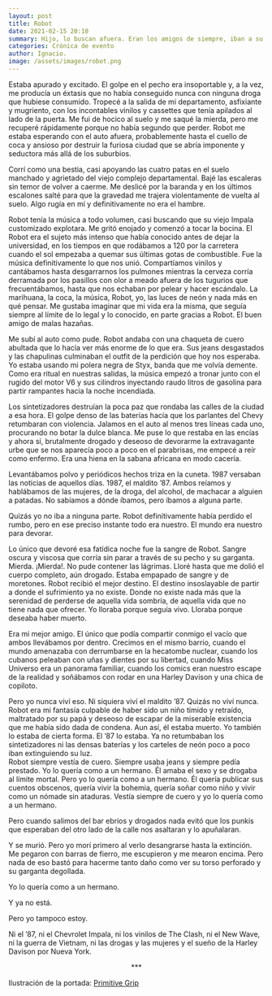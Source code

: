 ```yaml
---
layout: post
title: Robot
date: 2021-02-15 20:10
summary: Hijo, lo buscan afuera. Eran los amigos de siempre, iban a su sábado de iglesia, momento en que se compartía con la juventud parroquial y donde se aprovechaba de conocer a las chicas del barrio ampliado. Una ocasión imperdible que seguramente querían compartir conmigo ese día.
categories: Crónica de evento
author: Ignacio.
image: /assets/images/robot.png
---
```


Estaba apurado y excitado. El golpe en el pecho era insoportable y, a la vez, me producía un  éxtasis que no había conseguido nunca con ninguna droga que hubiese consumido. Tropecé a la  salida de mi departamento, asfixiante y mugriento, con los incontables vinilos y cassettes que  tenía apilados al lado de la puerta. Me fui de hocico al suelo y me saqué la mierda, pero me  recuperé rápidamente porque no había segundo que perder. Robot me estaba esperando con el  auto afuera, probablemente hasta el cuello de coca y ansioso por destruir la furiosa ciudad que se  abría imponente y seductora más allá de los suburbios.  

Corrí como una bestia, casi apoyando las cuatro patas en el suelo manchado y agrietado del viejo complejo departamental. Bajé las escaleras sin temor de volver a caerme. Me deslicé por la  baranda y en los últimos escalones salté para que la gravedad me trajera violentamente de vuelta  al suelo. Algo rugía en mí y definitivamente no era el hambre.  

Robot tenía la música a todo volumen, casi buscando que su viejo Impala customizado explotara.  Me gritó enojado y comenzó a tocar la bocina. El Robot era el sujeto más intenso que había  conocido antes de dejar la universidad, en los tiempos en que rodábamos a 120 por la carretera  cuando el sol empezaba a quemar sus últimas gotas de combustible. Fue la música  definitivamente lo que nos unió. Compartíamos vinilos y cantábamos hasta desgarrarnos los  pulmones mientras la cerveza corría derramada por los pasillos con olor a meado afuera de los  tugurios que frecuentábamos, hasta que nos echaban por pelear y hacer escándalo. La marihuana,  la coca, la música, Robot, yo, las luces de neón y nada más en qué pensar. Me gustaba imaginar que mi vida era la misma, que seguía siempre al límite de lo legal y lo conocido, en parte gracias a  Robot. El buen amigo de malas hazañas.  

Me subí al auto como pude. Robot andaba con una chaqueta de cuero abultada que lo hacía ver  más enorme de lo que era. Sus jeans desgastados y las chapulinas culminaban el outfit de la  perdición que hoy nos esperaba. Yo estaba usando mi polera negra de Styx, banda que me volvía  demente. Como era ritual en nuestras salidas, la música empezó a tronar junto con el rugido del  motor V6 y sus cilindros inyectando raudo litros de gasolina para partir rampantes hacia la noche incendiada.  

Los sintetizadores destruían la poca paz que rondaba las calles de la ciudad a esa hora. El golpe  denso de las baterías hacía que los parlantes del Chevy retumbaran con violencia. Jalamos en el  auto al menos tres líneas cada uno, procurando no botar la dulce blanca. Me puse lo que restaba  en las encías y ahora sí, brutalmente drogado y deseoso de devorarme la extravagante urbe que se nos aparecía poco a poco en el parabrisas, me empecé a reír como enfermo. Era una hiena en la sabana africana en modo cacería.

Levantábamos polvo y periódicos hechos triza en la cuneta. 1987 versaban las noticias de aquellos  días. 1987, el maldito ’87. Ambos reíamos y hablábamos de las mujeres, de la droga, del alcohol,  de machacar a alguien a patadas. No sabíamos a dónde íbamos, pero íbamos a alguna parte.

Quizás yo no iba a ninguna parte. Robot definitivamente había perdido el rumbo, pero en ese preciso instante todo era nuestro. El mundo era nuestro para devorar.

Lo único que devoré esa fatídica noche fue la sangre de Robot. Sangre oscura y viscosa que corría  sin parar a través de su pecho y su garganta. Mierda. ¡Mierda!. No pude contener las lágrimas.  Lloré hasta que me dolió el cuerpo completo, aún drogado. Estaba empapado de sangre y de  moretones. Robot recibió el mejor destino. El destino insoslayable de partir a donde el sufrimiento  ya no existe. Donde no existe nada más que la serenidad de perderse de aquella vida sombría, de  aquella vida que no tiene nada que ofrecer. Yo lloraba porque seguía vivo. Lloraba porque deseaba haber muerto.

Era mi mejor amigo. El único que podía compartir conmigo el vacío que ambos llevábamos por  dentro. Crecimos en el mismo barrio, cuando el mundo amenazaba con derrumbarse en la  hecatombe nuclear, cuando los cubanos peleaban con uñas y dientes por su libertad, cuando Miss Universo era un panorama familiar, cuando los comics eran nuestro escape de la realidad y  soñábamos con rodar en una Harley Davison y una chica de copiloto.  

Pero yo nunca viví eso. Ni siquiera viví el maldito ’87. Quizás no viví nunca. Robot era mi fantasía  culpable de haber sido un niño tímido y retraído, maltratado por su papá y deseoso de escapar de  la miserable existencia que me había sido dada de condena. Aun así, él estaba muerto. Yo también  lo estaba de cierta forma. El ’87 lo estaba. Ya no retumbaban los sintetizadores ni las densas baterías y los carteles de neón poco a poco iban extinguiendo su luz.  
Robot siempre vestía de cuero. Siempre usaba jeans y siempre pedía prestado. Yo lo quería como  a un hermano. Él amaba el sexo y se drogaba al límite mortal. Pero yo lo quería como a un  hermano. Él quería publicar sus cuentos obscenos, quería vivir la bohemia, quería soñar como niño  y vivir como un nómade sin ataduras. Vestía siempre de cuero y yo lo quería como a un hermano.

Pero cuando salimos del bar ebrios y drogados nada evitó que los punkis que esperaban del otro  lado de la calle nos asaltaran y lo apuñalaran.

Y se murió. Pero yo morí primero al verlo desangrarse hasta la extinción. Me pegaron con barras de fierro, me escupieron y me mearon encima. Pero nada de eso bastó para hacerme tanto daño como ver su torso perforado y su garganta degollada.

Yo lo quería como a un hermano.

Y ya no está.

Pero yo tampoco estoy.

Ni el ’87, ni el Chevrolet Impala, ni los vinilos de The Clash, ni el New Wave, ni la guerra de  Vietnam, ni las drogas y las mujeres y el sueño de la Harley Davison por Nueva York.




<center> *** </center>

Ilustración de la portada: [Primitive Grip](https://www.primitivegrip.com/)
